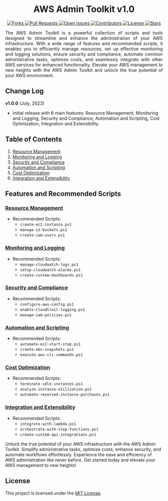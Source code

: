 <h1 align="center">AWS Admin Toolkit v1.0</h1>

<p align="center">
  <a href="https://github.com/Flynchd/aws-admin-toolkit-v1/network/members">
    <img src="https://img.shields.io/github/forks/Flynchd/aws-admin-toolkit-v1.svg?style=social" alt="Forks">
  </a>
  <a href="https://github.com/Flynchd/aws-admin-toolkit-v1/pulls">
    <img src="https://img.shields.io/github/issues-pr/Flynchd/aws-admin-toolkit-v1.svg?style=social" alt="Pull Requests">
  </a>
  <a href="https://github.com/Flynchd/aws-admin-toolkit-v1/issues">
    <img src="https://img.shields.io/github/issues/Flynchd/aws-admin-toolkit-v1.svg?style=social" alt="Open Issues">
  </a>
  <a href="https://github.com/Flynchd/aws-admin-toolkit-v1/graphs/contributors">
    <img src="https://img.shields.io/github/contributors/Flynchd/aws-admin-toolkit-v1.svg?style=plastic" alt="Contributors">
  </a>
  <a href="https://github.com/Flynchd/aws-admin-toolkit-v1/blob/master/LICENSE">
    <img src="https://img.shields.io/github/license/Flynchd/aws-admin-toolkit-v1.svg?style=plastic" alt="License">
  </a>
  <a href="https://github.com/Flynchd/aws-admin-toolkit-v1/stargazers">
    <img src="https://img.shields.io/github/stars/Flynchd/aws-admin-toolkit-v1.svg?style=plastic" alt="Stars">
  </a>
</p>


<p align="justify">
  The AWS Admin Toolkit is a powerful collection of scripts and tools designed to streamline and enhance the administration of your AWS infrastructure. With a wide range of features and recommended scripts, it enables you to efficiently manage resources, set up effective monitoring and logging solutions, ensure security and compliance, automate common administrative tasks, optimize costs, and seamlessly integrate with other AWS services for enhanced functionality. Elevate your AWS management to new heights with the AWS Admin Toolkit and unlock the true potential of your AWS environment.
</p>

## Change Log
**v1.0.0** (July, 2023)
- Initial release with 6 main features: Resource Management, Monitoring and Logging, Security and Compliance, Automation and Scripting, Cost Optimization, Integration and Extensibility.


## Table of Contents

1. [Resource Management](#resource-management)
2. [Monitoring and Logging](#monitoring-and-logging)
3. [Security and Compliance](#security-and-compliance)
4. [Automation and Scripting](#automation-and-scripting)
5. [Cost Optimization](#automation-and-scripting)
6. [Integration and Extensibility](#integration-and-extensibility)

## Features and Recommended Scripts

### [Resource Management](#resource-management)
  - Recommended Scripts:
    - `create-ec2-instance.ps1`
    - `manage-s3-buckets.ps1`
    - `create-iam-users.ps1`
  
### [Monitoring and Logging](#monitoring-and-logging)
  - Recommended Scripts:
    - `manage-cloudwatch-logs.ps1`
    - `setup-cloudwatch-alarms.ps1`
    - `create-custom-dashboards.ps1`
  
### [Security and Compliance](#security-and-compliance)
  - Recommended Scripts:
    - `configure-aws-config.ps1`
    - `enable-cloudtrail-logging.ps1`
    - `manage-iam-policies.ps1`
  
### [Automation and Scripting](#automation-and-scripting)
  - Recommended Scripts:
    - `automate-ec2-start-stop.ps1`
    - `create-ebs-snapshots.ps1`
    - `execute-aws-cli-commands.ps1`
  
### [Cost Optimization](#automation-and-scripting)
  - Recommended Scripts:
    - `terminate-idle-instances.ps1`
    - `analyze-instance-utilization.ps1`
    - `automate-reserved-instance-purchases.ps1`
  
### [Integration and Extensibility](#integration-and-extensibility)
  - Recommended Scripts:
    - `integrate-with-lambda.ps1`
    - `orchestrate-with-step-functions.ps1`
    - `create-custom-api-integrations.ps1`



Unlock the true potential of your AWS infrastructure with the AWS Admin Toolkit. Simplify administrative tasks, optimize costs, enhance security, and automate workflows effortlessly. Experience the ease and efficiency of AWS administration like never before. Get started today and elevate your AWS management to new heights!

## License

This project is licensed under the [MIT License](https://github.com/Flynchd/aws-admin-toolkit-v1/blob/master/LICENSE).
